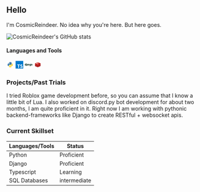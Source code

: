 ## Hello
I'm CosmicReindeer. No idea why you're here. But here goes.

![CosmicReindeer's GitHub stats](https://github-readme-stats.vercel.app/api?username=CosmicReindeer&custom_title=CosmicReindeer's+Stats&count_private=true&include_all_commits=true&hide=contribs,issues&theme=react)

#### Languages and Tools
<code><img height="20" src ="https://raw.githubusercontent.com/github/explore/80688e429a7d4ef2fca1e82350fe8e3517d3494d/topics/python/python.png"/></code>
<code><img height="20" src="https://raw.githubusercontent.com/github/explore/80688e429a7d4ef2fca1e82350fe8e3517d3494d/topics/typescript/typescript.png"></code>
<code><img height="20" src="https://raw.githubusercontent.com/github/explore/80688e429a7d4ef2fca1e82350fe8e3517d3494d/topics/django/django.png"/></code>
<code><img height="20" src="https://raw.githubusercontent.com/github/explore/80688e429a7d4ef2fca1e82350fe8e3517d3494d/topics/redis/redis.png"/></code>


### Projects/Past Trials
I tried Roblox game development before, so you can assume that I know a little bit of Lua.
I also worked on discord.py bot development for about two months, I am quite proficient in it.
Right now I am working with pythonic backend-frameworks like Django to create RESTful + websocket apis.

### Current Skillset
| Languages/Tools | Status       |
|-----------------|--------------|
| Python          | Proficient   |
| Django          | Proficient   |
| Typescript      | Learning     |
| SQL Databases   | intermediate |

<!--
**PsychicSimp/PsychicSimp** is a ✨ _special_ ✨ repository because its `README.md` (this file) appears on your GitHub profile.

Here are some ideas to get you started:

- 🔭 I’m currently working on ...
- 🌱 I’m currently learning ...
- 👯 I’m looking to collaborate on ...
- 🤔 I’m looking for help with ...
- 💬 Ask me about ...
- 📫 How to reach me: ...
- 😄 Pronouns: ...
- ⚡ Fun fact: ...
-->
